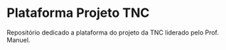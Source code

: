 # Plataforma Projeto TNC

Repositório dedicado a plataforma do projeto da TNC liderado pelo Prof. Manuel.
